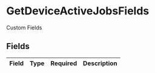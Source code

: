 # GetDeviceActiveJobsFields

Custom Fields


## Fields

| Field       | Type        | Required    | Description |
| ----------- | ----------- | ----------- | ----------- |